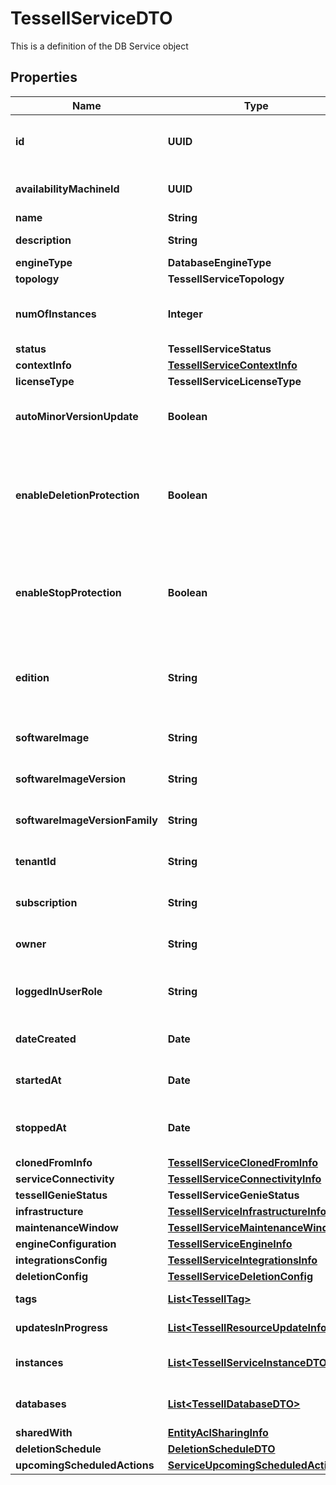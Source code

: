 

# TessellServiceDTO

This is a definition of the DB Service object

## Properties

Name | Type | Description | Notes
------------ | ------------- | ------------- | -------------
**id** | **UUID** | Tessell generated UUID for the DB Service. This is the unique identifier for the DB Service. |  [optional]
**availabilityMachineId** | **UUID** | Unique ID of the associated Availability Machine |  [optional]
**name** | **String** | Name of the DB Service |  [optional]
**description** | **String** | User specified description for the DB Service |  [optional]
**engineType** | **DatabaseEngineType** |  |  [optional]
**topology** | **TessellServiceTopology** |  |  [optional]
**numOfInstances** | **Integer** | This specifies the number of instances (nodes) that are created for the DB Service |  [optional]
**status** | **TessellServiceStatus** |  |  [optional]
**contextInfo** | [**TessellServiceContextInfo**](TessellServiceContextInfo.md) |  |  [optional]
**licenseType** | **TessellServiceLicenseType** |  |  [optional]
**autoMinorVersionUpdate** | **Boolean** | This field specifies whether to automatically update minor version for the DB Service |  [optional]
**enableDeletionProtection** | **Boolean** | This field specifies whether to enable deletion protection for the DB Service. If this is enabled, the deletion for the DB Service would be disallowed until this setting is disabled. |  [optional]
**enableStopProtection** | **Boolean** | This field specifies whether to enable stop protection for the DB Service. If this is enabled, the stop for the DB Service would be disallowed until this setting is disabled. |  [optional]
**edition** | **String** | Edition of the software image that has been used to create the DB Service (e.g. COMMUNITY/ENTERPRISE etc) |  [optional]
**softwareImage** | **String** | The software image that has been used to create the DB Service |  [optional]
**softwareImageVersion** | **String** | The software image version that is used to create the DB Service |  [optional]
**softwareImageVersionFamily** | **String** | The software image version family that is used to create the DB Service |  [optional]
**tenantId** | **String** | The tenant identifier under which the DB Service is created |  [optional]
**subscription** | **String** | The Tessell Subscription under which this DB Service is created |  [optional]
**owner** | **String** | This field specifies who is the owner for the DB Service |  [optional]
**loggedInUserRole** | **String** | This field specifies access role on the DB Service for the currently logged in user |  [optional]
**dateCreated** | **Date** | This field specifies the timestamp when the DB Service was created at |  [optional]
**startedAt** | **Date** | This field specifies the timestamp when the DB Service was last started at |  [optional]
**stoppedAt** | **Date** | This field specifies the timestamp when the DB Service was last stopped at |  [optional]
**clonedFromInfo** | [**TessellServiceClonedFromInfo**](TessellServiceClonedFromInfo.md) |  |  [optional]
**serviceConnectivity** | [**TessellServiceConnectivityInfo**](TessellServiceConnectivityInfo.md) |  |  [optional]
**tessellGenieStatus** | **TessellServiceGenieStatus** |  |  [optional]
**infrastructure** | [**TessellServiceInfrastructureInfo**](TessellServiceInfrastructureInfo.md) |  |  [optional]
**maintenanceWindow** | [**TessellServiceMaintenanceWindow**](TessellServiceMaintenanceWindow.md) |  |  [optional]
**engineConfiguration** | [**TessellServiceEngineInfo**](TessellServiceEngineInfo.md) |  |  [optional]
**integrationsConfig** | [**TessellServiceIntegrationsInfo**](TessellServiceIntegrationsInfo.md) |  |  [optional]
**deletionConfig** | [**TessellServiceDeletionConfig**](TessellServiceDeletionConfig.md) |  |  [optional]
**tags** | [**List&lt;TessellTag&gt;**](TessellTag.md) | The tags associated with the DB Service |  [optional]
**updatesInProgress** | [**List&lt;TessellResourceUpdateInfo&gt;**](TessellResourceUpdateInfo.md) | The updates that are in progress for this resource |  [optional]
**instances** | [**List&lt;TessellServiceInstanceDTO&gt;**](TessellServiceInstanceDTO.md) | The instances (nodes) associated with this DB Service |  [optional]
**databases** | [**List&lt;TessellDatabaseDTO&gt;**](TessellDatabaseDTO.md) | This field details about the databases that are created under this DB Service |  [optional]
**sharedWith** | [**EntityAclSharingInfo**](EntityAclSharingInfo.md) |  |  [optional]
**deletionSchedule** | [**DeletionScheduleDTO**](DeletionScheduleDTO.md) |  |  [optional]
**upcomingScheduledActions** | [**ServiceUpcomingScheduledActions**](ServiceUpcomingScheduledActions.md) |  |  [optional]



